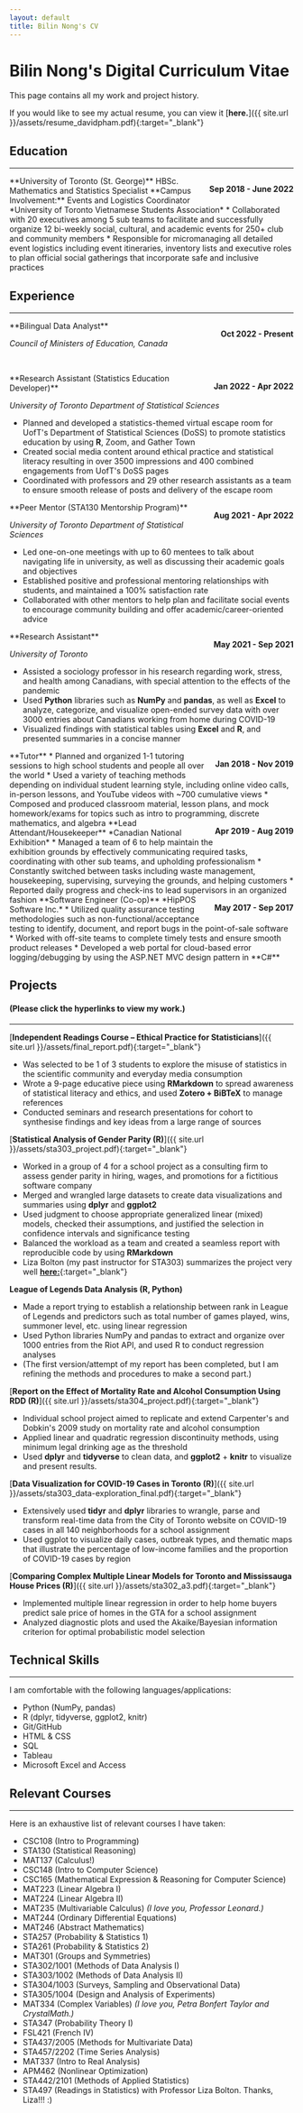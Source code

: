 ```yaml
---
layout: default
title: Bilin Nong's CV
---
```

# Bilin Nong's Digital Curriculum Vitae
This page contains all my work and project history. 

If you would like to see my actual resume, you can view it [**here.**]({{ site.url }}/assets/resume_davidpham.pdf){:target="_blank"}

## Education  
----
<p style="float: right;"><b>Sep 2018 - June 2022</b></p>
**University of Toronto (St. George)**  
HBSc. Mathematics and Statistics Specialist  
**Campus Involvement:**  
Events and Logistics Coordinator  
*University of Toronto Vietnamese Students Association*  
* Collaborated with 20 executives among 5 sub teams to facilitate and successfully organize 12 bi-weekly social, cultural, and academic events for 250+ club and community members
* Responsible for micromanaging all detailed event logistics including event itineraries, inventory lists and executive roles to plan official social gatherings that incorporate safe and inclusive practices 

## Experience
----
<p style = "float:right;"><b>Oct 2022 - Present</b></p>
**Bilingual Data Analyst**

*Council of Ministers of Education, Canada*

&nbsp;

<p style = "float:right;"><b>Jan 2022 - Apr 2022</b></p>
**Research Assistant (Statistics Education Developer)** 

*University of Toronto Department of Statistical Sciences* 
* Planned and developed a statistics-themed virtual escape room for UofT's Department of Statistical Sciences (DoSS) to promote statistics education by using **R**, Zoom, and Gather Town
* Created social media content around ethical practice and statistical literacy resulting in over 3500 impressions and 400 combined engagements from UofT's DoSS pages
* Coordinated with professors and 29 other research assistants as a team to ensure smooth release of posts and delivery of the escape room

<p style = "float:right;"><b>Aug 2021 - Apr 2022</b></p>
**Peer Mentor (STA130 Mentorship Program)**

*University of Toronto Department of Statistical Sciences* 
* Led one-on-one meetings with up to 60 mentees to talk about navigating life in university, as well as discussing their academic goals and objectives
* Established positive and professional mentoring relationships with students, and maintained a 100% satisfaction rate
* Collaborated with other mentors to help plan and facilitate social events to encourage community building and offer academic/career-oriented advice

<p style = "float:right;"><b>May 2021 - Sep 2021</b></p>
**Research Assistant**

*University of Toronto* 
* Assisted a sociology professor in his research regarding work, stress, and health among Canadians, with special attention to the effects of the pandemic
* Used **Python** libraries such as **NumPy** and **pandas**, as well as **Excel** to analyze, categorize, and visualize open-ended survey data with over 3000 entries about Canadians working from home during COVID-19
* Visualized findings with statistical tables using **Excel** and **R**, and presented summaries in a concise manner

<p style = "float: right;"><b>Jan 2018 - Nov 2019</b></p>
**Tutor**
* Planned and organized 1-1 tutoring sessions to high school students and people all over the world
* Used a variety of teaching methods depending on individual student learning style, including online video calls, in-person lessons, and YouTube videos with ~700 cumulative views
* Composed and produced classroom material, lesson plans, and mock homework/exams for topics such as intro to programming, discrete mathematics, and algebra

<p style = "float: right;"><b>Apr 2019 - Aug 2019</b></p>
**Lead Attendant/Housekeeper**  
*Canadian National Exhibition*
* Managed a team of 6 to help maintain the exhibition grounds by effectively communicating required tasks, coordinating with other sub teams, and upholding professionalism
* Constantly switched between tasks including waste management, housekeeping, supervising, surveying the grounds, and helping customers
* Reported daily progress and check-ins to lead supervisors in an organized fashion

<p style = "float: right;"><b>May 2017 - Sep 2017</b></p>
**Software Engineer (Co-op)**  
*HipPOS Software Inc.*
* Utilized quality assurance testing methodologies such as non-functional/acceptance testing to identify, document, and report bugs in the point-of-sale software
* Worked with off-site teams to complete timely tests and ensure smooth product releases
* Developed a web portal for cloud-based error logging/debugging by using the ASP.NET MVC design pattern in **C#**

## Projects 
#### (Please click the hyperlinks to view my work.)
----
[**Independent Readings Course – Ethical Practice for Statisticians**]({{ site.url }}/assets/final_report.pdf){:target="_blank"}
* Was selected to be 1 of 3 students to explore the misuse of statistics in the scientific community and everyday media consumption
* Wrote a 9-page educative piece using **RMarkdown** to spread awareness of statistical literacy and ethics, and used **Zotero + BiBTeX** to manage references
* Conducted seminars and research presentations for cohort to synthesise findings and key ideas from a large range of sources

[**Statistical Analysis of Gender Parity (R)**]({{ site.url }}/assets/sta303_project.pdf){:target="_blank"}
* Worked in a group of 4 for a school project as a consulting firm to assess gender parity in hiring, wages, and promotions for a fictitious software company
* Merged and wrangled large datasets to create data visualizations and summaries using **dplyr** and **ggplot2**
* Used judgment to choose appropriate generalized linear (mixed) models, checked their assumptions, and justified the selection in confidence intervals and significance testing
* Balanced the workload as a team and created a seamless report with reproducible code by using **RMarkdown**
* Liza Bolton (my past instructor for STA303) summarizes the project very well [**here:**](https://www.lizabolton.com/sta303_winter21_note){:target="_blank"}  

**League of Legends Data Analysis (R, Python)**
* Made a report trying to establish a relationship between rank in League of Legends and predictors such as total number of games played, wins, summoner level, etc. using linear regression
* Used Python libraries NumPy and pandas to extract and organize over 1000 entries from the Riot API, and used R to conduct regression analyses
* (The first version/attempt of my report has been completed, but I am refining the methods and procedures to make a second part.)

[**Report on the Effect of Mortality Rate and Alcohol Consumption Using RDD (R)**]({{ site.url }}/assets/sta304_project.pdf){:target="_blank"}
* Individual school project aimed to replicate and extend Carpenter's and Dobkin's 2009 study on mortality rate and alcohol consumption
* Applied linear and quadratic regression discontinuity methods, using minimum legal drinking age as the threshold
* Used **dplyr** and **tidyverse** to clean data, and **ggplot2** + **knitr** to visualize and present results.

[**Data Visualization for COVID-19 Cases in Toronto (R)**]({{ site.url }}/assets/sta303_data-exploration_final.pdf){:target="_blank"}
* Extensively used **tidyr** and **dplyr** libraries to wrangle, parse and transform real-time data from the City of Toronto website on COVID-19 cases in all 140 neighborhoods for a school assignment
* Used ggplot to visualize daily cases, outbreak types, and thematic maps that illustrate the percentage of low-income families and the proportion of COVID-19 cases by region

[**Comparing Complex Multiple Linear Models for Toronto and Mississauga House Prices (R)**]({{ site.url }}/assets/sta302_a3.pdf){:target="_blank"}
* Implemented multiple linear regression in order to help home buyers predict sale price of homes in the GTA for a school assignment
* Analyzed diagnostic plots and used the Akaike/Bayesian information criterion for optimal probabilistic model selection

## Technical Skills
----
I am comfortable with the following languages/applications:
* Python (NumPy, pandas)
* R (dplyr, tidyverse, ggplot2, knitr)
* Git/GitHub
* HTML & CSS
* SQL
* Tableau
* Microsoft Excel and Access

## Relevant Courses
----
Here is an exhaustive list of relevant courses I have taken:
* CSC108 (Intro to Programming)
* STA130 (Statistical Reasoning)
* MAT137 (Calculus!)
* CSC148 (Intro to Computer Science)
* CSC165 (Mathematical Expression & Reasoning for Computer Science)
* MAT223 (Linear Algebra I)
* MAT224 (Linear Algebra II)
* MAT235 (Multivariable Calculus) _(I love you, Professor Leonard.)_
* MAT244 (Ordinary Differential Equations)
* MAT246 (Abstract Mathematics)
* STA257 (Probability & Statistics 1)
* STA261 (Probability & Statistics 2)
* MAT301 (Groups and Symmetries)
* STA302/1001 (Methods of Data Analysis I)
* STA303/1002 (Methods of Data Analysis II)
* STA304/1003 (Surveys, Sampling and Observational Data)
* STA305/1004 (Design and Analysis of Experiments)
* MAT334 (Complex Variables) _(I love you, Petra Bonfert Taylor and CrystalMath.)_
* STA347 (Probability Theory I)
* FSL421 (French IV)
* STA437/2005 (Methods for Multivariate Data)
* STA457/2202 (Time Series Analysis)
* MAT337 (Intro to Real Analysis)
* APM462 (Nonlinear Optimization)
* STA442/2101 (Methods of Applied Statistics)
* STA497 (Readings in Statistics) with Professor Liza Bolton. Thanks, Liza!!! :)
